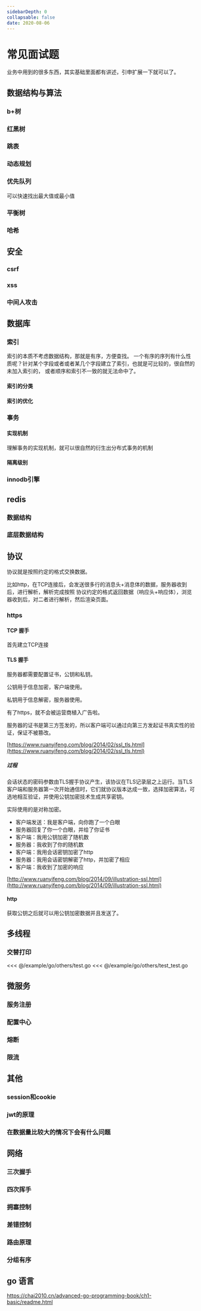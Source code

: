 ```yaml
---
sidebarDepth: 0
collapsable: false
date: 2020-08-06
---
```


# 常见面试题

业务中用到的很多东西，其实基础里面都有讲述，引申扩展一下就可以了。

## 数据结构与算法

### b+树

### 红黑树

### 跳表

### 动态规划

### 优先队列

可以快速找出最大值或最小值

### 平衡树

### 哈希

## 安全

### csrf

### xss

### 中间人攻击

## 数据库

### 索引

索引的本质不考虑数据结构，那就是有序，方便查找。
一个有序的序列有什么性质呢？针对某个字段或者或者某几个字段建立了索引，也就是可比较的，很自然的未加入索引的，
或者顺序和索引不一致的就无法命中了。

#### 索引的分类

#### 索引的优化

### 事务

#### 实现机制

理解事务的实现机制，就可以很自然的衍生出分布式事务的机制

#### 隔离级别

### innodb引擎

## redis

### 数据结构

### 底层数据结构

## 协议

协议就是按照约定的格式交换数据。

比如http，在TCP连接后，会发送很多行的消息头+消息体的数据，服务器收到后，进行解析，解析完成按照
协议约定的格式返回数据（响应头+响应体），浏览器收到后，对二者进行解析，然后渲染页面。

### https

#### TCP 握手

首先建立TCP连接

#### TLS 握手

服务器都需要配置证书，公钥和私钥。

公钥用于信息加密，客户端使用。

私钥用于信息解密，服务器使用。

有了https，就不会被运营商植入广告啦。

服务器的证书是第三方签发的，所以客户端可以通过向第三方发起证书真实性的验证，保证不被篡改。

[https://www.ruanyifeng.com/blog/2014/02/ssl_tls.html](https://www.ruanyifeng.com/blog/2014/02/ssl_tls.html)

##### 过程

会话状态的密码参数由TLS握手协议产生，该协议在TLS记录层之上运行。当TLS客户端和服务器第一次开始通信时，它们就协议版本达成一致，选择加密算法，可选地相互验证，并使用公钥加密技术生成共享密钥。

实际使用的是对称加密。

- 客户端发送：我是客户端，向你跑了一个白眼
- 服务器回复了你一个白眼，并给了你证书
- 客户端：我用公钥加密了随机数
- 服务器：我收到了你的随机数
- 客户端：我用会话密钥加密了http
- 服务器：我用会话密钥解密了http，并加密了相应
- 客户端：我收到了加密的响应


[http://www.ruanyifeng.com/blog/2014/09/illustration-ssl.html](http://www.ruanyifeng.com/blog/2014/09/illustration-ssl.html)

#### http

获取公钥之后就可以用公钥加密数据并且发送了。

## 多线程

### 交替打印

<<< @/example/go/others/test.go
<<< @/example/go/others/test_test.go

## 微服务

### 服务注册

### 配置中心

### 熔断

### 限流

## 其他

### session和cookie

### jwt的原理

### 在数据量比较大的情况下会有什么问题

## 网络

### 三次握手

### 四次挥手

### 拥塞控制

### 差错控制

### 路由原理

### 分组有序

## go 语言

https://chai2010.cn/advanced-go-programming-book/ch1-basic/readme.html
